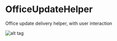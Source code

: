 # OfficeUpdateHelper
Office update delivery helper, with user interaction

![alt tag](https://raw.githubusercontent.com/gavinpardoe/OfficeUpdateHelper/master/officeUpdateHelper.png)
